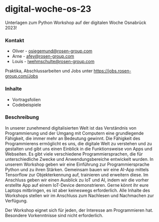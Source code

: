 # digital-woche-os-23
Unterlagen zum Python Workshop auf der digitalen Woche Osnabrück 2023!

### Kontakt
- Oliver - osiegemund@rosen-group.com
- Arne - afey@rosen-group.com
- Louis - lwehmschulte@rosen-group.com

Praktika, Abschlussarbeiten und Jobs unter https://jobs.rosen-group.com/Jobs

### Inhalte
- Vortragsfolien
- Codebeispiele

### Beschreibung
In unserer zunehmend digitalisierten Welt ist das Verständnis von Programmierung und der Umgang mit Computern eine grundlegende Fähigkeit, die immer mehr an Bedeutung gewinnt. Die Fähigkeit des Programmierens ermöglicht es uns, die digitale Welt zu verstehen und zu gestalten und gibt uns einen Einblick in die Funktionsweise von Apps und Webseiten. 
Es gibt viele verschiedene Programmiersprachen, die für unterschiedliche Zwecke und Anwendungsbereiche entwickelt wurden. 
In unserem Workshop geben wir eine Einführung zur Programmiersprache Python und zu ihren Stärken.
Gemeinsam bauen wir eine AI-App mittels Tensorflow zur Objekterkennung auf, trainieren und erweitern diese. 
Im Anschluss geben wir einen Ausblick zu IoT und AI, indem wir die vorher erstellte App auf einem IoT-Device demonstrieren.
Gerne könnt ihr eure Laptops mitbringen, es ist aber keineswegs erforderlich. 
Alle Inhalte des Workshops stellen wir im Anschluss zum Nachlesen und Nachmachen zur Verfügung.

Der Workshop eignet sich für jeden, der Interesse am Programmieren hat. Besondere Vorkenntnisse sind nicht erforderlich.
